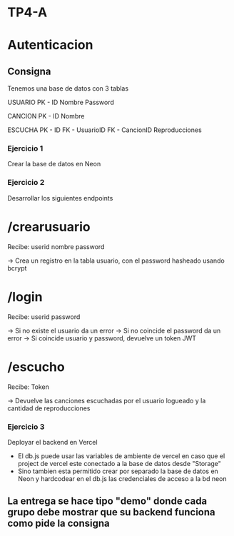 # TP4-A
# Autenticacion

## Consigna

Tenemos una base de datos con 3 tablas

USUARIO
PK - ID
Nombre
Password

CANCION
PK - ID
Nombre


ESCUCHA
PK - ID
FK - UsuarioID
FK - CancionID
Reproducciones



### Ejercicio 1

Crear la base de datos en Neon


### Ejercicio 2

Desarrollar los siguientes endpoints

# /crearusuario
Recibe:
userid
nombre
password

-> Crea un registro en la tabla usuario, con el password hasheado usando bcrypt

# /login
Recibe:
userid
password

-> Si no existe el usuario da un error
-> Si no coincide el password da un error
-> Si coincide usuario y password, devuelve un token JWT

# /escucho
Recibe:
Token

-> Devuelve las canciones escuchadas por el usuario logueado y la cantidad de reproducciones

### Ejercicio 3

Deployar el backend en Vercel

* El db.js puede usar las variables de ambiente de vercel en caso que el project de vercel este conectado a la base de datos desde "Storage"
* Sino tambien esta permitido crear por separado la base de datos en Neon y hardcodear en el db.js las credenciales de acceso a la bd neon


## La entrega se hace tipo "demo" donde cada grupo debe mostrar que su backend funciona como pide la consigna
